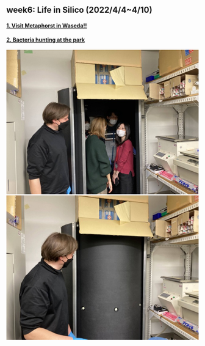 ## week6: Life in Silico (2022/4/4~4/10)

####  [1. Visit Metaphorst in Waseda!!](1/1.md)

####  [2. Bacteria hunting at the park](2/2.md)

<img wiwdth="50%" alt="img" src="images/IMG_4301.HEIC"><img wiwdth="50%" alt="img" src="images/IMG_4302.HEIC">